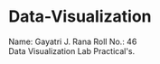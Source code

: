 # Data-Visualization
Name: Gayatri J. Rana     Roll No.: 46     
Data Visualization Lab Practical's.
